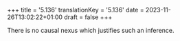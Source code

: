 +++
title = '5.136'
translationKey = '5.136'
date = 2023-11-26T13:02:22+01:00
draft = false
+++

There is no causal nexus which justifies such an inference.
